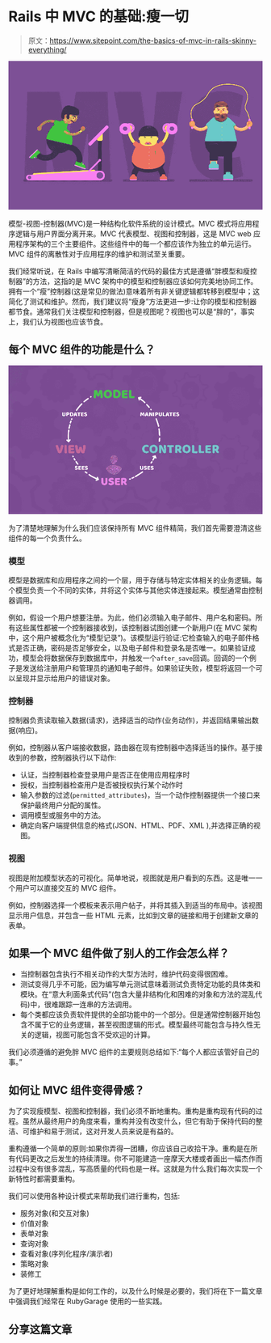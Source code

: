 # Rails 中 MVC 的基础:瘦一切

> 原文：<https://www.sitepoint.com/the-basics-of-mvc-in-rails-skinny-everything/>

![head1](img/257fe26766ff03bf06186d53cb494476.png)

模型-视图-控制器(MVC)是一种结构化软件系统的设计模式。MVC 模式将应用程序逻辑与用户界面分离开来。MVC 代表模型、视图和控制器，这是 MVC web 应用程序架构的三个主要组件。这些组件中的每一个都应该作为独立的单元运行。MVC 组件的离散性对于应用程序的维护和测试至关重要。

我们经常听说，在 Rails 中编写清晰简洁的代码的最佳方式是遵循“胖模型和瘦控制器”的方法，这指的是 MVC 架构中的模型和控制器应该如何完美地协同工作。拥有一个“瘦”控制器(这是常见的做法)意味着所有非关键逻辑都转移到模型中；这简化了测试和维护。然而，我们建议将“瘦身”方法更进一步:让你的模型和控制器都节食。通常我们关注模型和控制器，但是视图呢？视图也可以是“胖的”，事实上，我们认为视图也应该节食。

## 每个 MVC 组件的功能是什么？

![image00](img/329a1f45ed2cda2736558ae5b3e38de2.png)

为了清楚地理解为什么我们应该保持所有 MVC 组件精简，我们首先需要澄清这些组件的每一个负责什么。

### 模型

模型是数据库和应用程序之间的一个层，用于存储与特定实体相关的业务逻辑。每个模型负责一个不同的实体，并将这个实体与其他实体连接起来。模型通常由控制器调用。

例如，假设一个用户想要注册。为此，他们必须输入电子邮件、用户名和密码。所有这些属性都被一个控制器接收到，该控制器试图创建一个新用户(在 MVC 架构中，这个用户被概念化为“模型记录”)。该模型运行验证:它检查输入的电子邮件格式是否正确，密码是否足够安全，以及电子邮件和登录名是否唯一。如果验证成功，模型会将数据保存到数据库中，并触发一个`after_save`回调。回调的一个例子是发送给注册用户和管理员的通知电子邮件。如果验证失败，模型将返回一个可以呈现并显示给用户的错误对象。

### 控制器

控制器负责读取输入数据(请求)，选择适当的动作(业务动作)，并返回结果输出数据(响应)。

例如，控制器从客户端接收数据，路由器在现有控制器中选择适当的操作。基于接收到的参数，控制器执行以下动作:

*   认证，当控制器检查登录用户是否正在使用应用程序时
*   授权，当控制器检查用户是否被授权执行某个动作时
*   输入参数的过滤(`permitted_attributes`)，当一个动作控制器提供一个接口来保护最终用户分配的属性。
*   调用模型或服务中的方法。
*   确定向客户端提供信息的格式(JSON、HTML、PDF、XML ),并选择正确的视图。

### 视图

视图是附加模型状态的可视化。简单地说，视图就是用户看到的东西。这是唯一一个用户可以直接交互的 MVC 组件。

例如，控制器选择一个模板来表示用户帖子，并将其插入到适当的布局中。该视图显示用户信息，并包含一些 HTML 元素，比如到文章的链接和用于创建新文章的表单。

## 如果一个 MVC 组件做了别人的工作会怎么样？

*   当控制器包含执行不相关动作的大型方法时，维护代码变得很困难。
*   测试变得几乎不可能，因为编写单元测试意味着测试负责特定功能的具体类和模块。在“意大利面条式代码”(包含大量非结构化和困难的对象和方法的混乱代码)中，很难跟踪一连串的方法调用。
*   每个类都应该负责软件提供的全部功能中的一个部分。但是通常控制器开始包含不属于它的业务逻辑，甚至视图逻辑的形式。模型最终可能包含与持久性无关的逻辑，视图可能包含不受欢迎的计算。

我们必须遵循的避免胖 MVC 组件的主要规则总结如下:“每个人都应该管好自己的事。”

## 如何让 MVC 组件变得骨感？

为了实现瘦模型、视图和控制器，我们必须不断地重构。重构是重构现有代码的过程。虽然从最终用户的角度来看，重构并没有改变什么，但它有助于保持代码的整洁、可维护和易于测试，这对开发人员来说是有益的。

重构遵循一个简单的原则:如果你弄得一团糟，你应该自己收拾干净。重构是在所有代码更改之后发生的持续清理。你不可能建造一座摩天大楼或者画出一幅杰作而过程中没有很多混乱，写高质量的代码也是一样。这就是为什么我们每次实现一个新特性时都需要重构。

我们可以使用各种设计模式来帮助我们进行重构，包括:

*   服务对象(和交互对象)
*   价值对象
*   表单对象
*   查询对象
*   查看对象(序列化程序/演示者)
*   策略对象
*   装修工

为了更好地理解重构是如何工作的，以及什么时候是必要的，我们将在下一篇文章中强调我们经常在 RubyGarage 使用的一些实践。

## 分享这篇文章